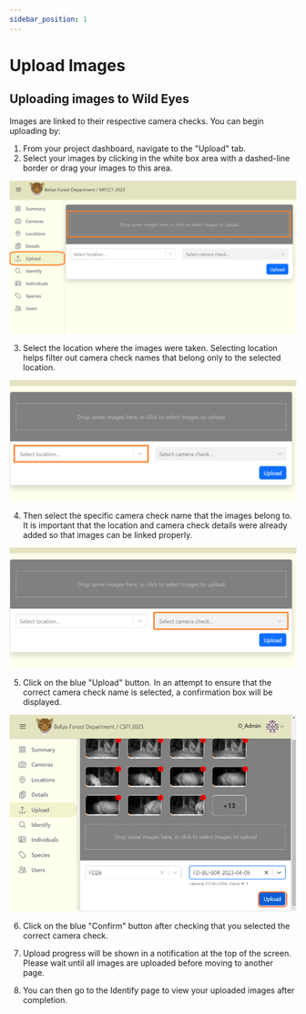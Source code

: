 ```yaml
---
sidebar_position: 1
---
```


# Upload Images


## Uploading images to Wild Eyes
Images are linked to their respective camera checks. You can begin uploading by:

1. From your project dashboard, navigate to the "Upload" tab.
2. Select your images by clicking in the white box area with a dashed-line border or drag your images to this area.

![](../deeper-look-images/upload-images/cam-nav1.png)

3. Select the location where the images were taken. Selecting location helps filter out camera check names that belong only to the selected location.

![](../deeper-look-images/upload-images/select-location.png)

4. Then select the specific camera check name that the images belong to. It is important that the location and camera check details were already added so that images can be linked properly.

![](../deeper-look-images/upload-images/cam-check.png)


5. Click on the blue "Upload" button. In an attempt to ensure that the correct camera check name is selected, a confirmation box will be displayed.

![](../deeper-look-images/upload-images/click-upload.png)

6. Click on the blue "Confirm" button after checking that you selected the correct camera check.

7. Upload progress will be shown in a notification at the top of the screen. Please wait until all images are uploaded before moving to another page.

8. You can then go to the Identify page to view your uploaded images after completion.

<!-- Picture Here -->

